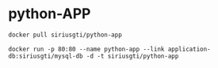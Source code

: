 # python-APP
```sh
docker pull siriusgti/python-app
```
```
docker run -p 80:80 --name python-app --link application-db:siriusgti/mysql-db -d -t siriusgti/python-app
```
